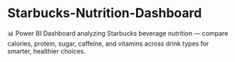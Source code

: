 # Starbucks-Nutrition-Dashboard
📊 Power BI Dashboard analyzing Starbucks beverage nutrition — compare calories, protein, sugar, caffeine, and vitamins across drink types for smarter, healthier choices.
